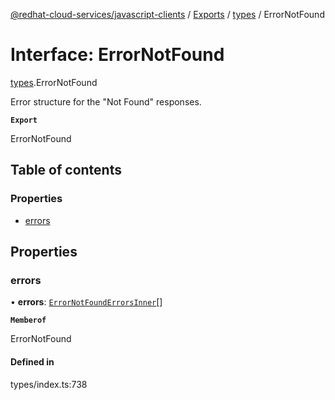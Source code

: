 [@redhat-cloud-services/javascript-clients](../README.md) / [Exports](../modules.md) / [types](../modules/types.md) / ErrorNotFound

# Interface: ErrorNotFound

[types](../modules/types.md).ErrorNotFound

Error structure for the \"Not Found\" responses.

**`Export`**

ErrorNotFound

## Table of contents

### Properties

- [errors](types.ErrorNotFound.md#errors)

## Properties

### errors

• **errors**: [`ErrorNotFoundErrorsInner`](types.ErrorNotFoundErrorsInner.md)[]

**`Memberof`**

ErrorNotFound

#### Defined in

types/index.ts:738
